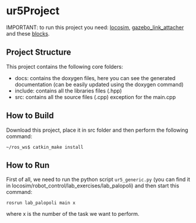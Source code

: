 # ur5Project
IMPORTANT: to run this project you need: [locosim](https://github.com/mfocchi/locosim), [gazebo_link_attacher](https://github.com/pal-robotics/gazebo_ros_link_attacher) and these [blocks]().

## Project Structure
This project contains the following core folders:
- docs: contains the doxygen files, here you can see the generated documentation (can be easily updated using the doxygen command)
- include: contains all the libraries files (.hpp)
- src: contains all the source files (.cpp) exception for the main.cpp


## How to Build
Download this project, place it in src folder and then perform the following command:

```
~/ros_ws$ catkin_make install
```

## How to Run
First of all, we need to run the python script ```ur5_generic.py``` (you can find it in locosim/robot_control/lab_exercises/lab_palopoli) and then start this command:
```
rosrun lab_palopoli main x
```
where x is the number of the task we want to perform.

    

